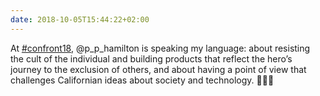 ```yaml
---
date: 2018-10-05T15:44:22+02:00
---
```

At [#confront18](https://twitter.com/hashtag/confront18), @p_p_hamilton is speaking my language: about resisting the cult of the individual and building products that reflect the hero’s journey to the exclusion of others, and about having a point of view that challenges Californian ideas about society and technology. 👍🏻💯
